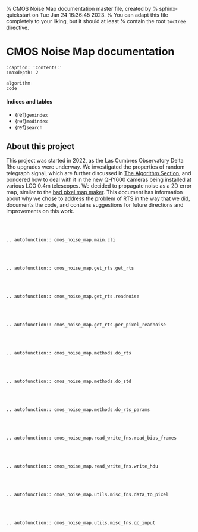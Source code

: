 % CMOS Noise Map documentation master file, created by
% sphinx-quickstart on Tue Jan 24 16:36:45 2023.
% You can adapt this file completely to your liking, but it should at least
% contain the root `toctree` directive.

# CMOS Noise Map documentation

```{toctree}
:caption: 'Contents:'
:maxdepth: 2

algorithm
code
```
#### Indices and tables

- {ref}`genindex`
- {ref}`modindex`
- {ref}`search`

## About this project

This project was started in 2022, as the Las Cumbres Observatory Delta Rho upgrades were underway. We investigated the properties of random telegraph signal, which are further discussed in [The Algorithm Section](algorithm.md), 
and pondered how to deal with it in the new QHY600 cameras being installed at various LCO 0.4m telescopes. We decided to propagate noise as a 2D error map, similar to the [bad pixel map maker](https://github.com/LCOGT/pixel-mask-gen). 
This document has information about why we chose to address the problem of RTS in the way that we did, documents the code, and contains suggestions for future directions and improvements on this work.

<br><br>

```{eval-rst}
.. autofunction:: cmos_noise_map.main.cli
```
<br><br>

```{eval-rst}
.. autofunction:: cmos_noise_map.get_rts.get_rts
```
<br><br>

```{eval-rst}
.. autofunction:: cmos_noise_map.get_rts.readnoise
```
<br><br>

```{eval-rst}
.. autofunction:: cmos_noise_map.get_rts.per_pixel_readnoise
```
<br><br>

```{eval-rst}
.. autofunction:: cmos_noise_map.methods.do_rts
```
<br><br>

```{eval-rst}
.. autofunction:: cmos_noise_map.methods.do_std
```
<br><br>

```{eval-rst}
.. autofunction:: cmos_noise_map.methods.do_rts_params
```
<br><br>

```{eval-rst}
.. autofunction:: cmos_noise_map.read_write_fns.read_bias_frames
```
<br><br>

```{eval-rst}
.. autofunction:: cmos_noise_map.read_write_fns.write_hdu
```
<br><br>

```{eval-rst}
.. autofunction:: cmos_noise_map.utils.misc_fns.data_to_pixel
```
<br><br>

```{eval-rst}
.. autofunction:: cmos_noise_map.utils.misc_fns.qc_input
```

